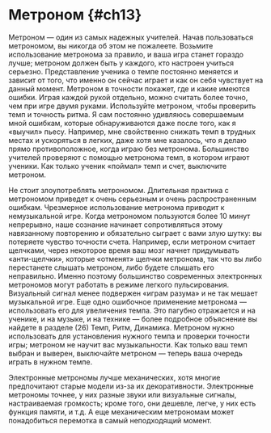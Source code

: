 # Метроном {#ch13}

Метроном — один из самых надежных учителей. Начав пользоваться метрономом, вы никогда об этом не пожалеете. Возьмите использование метронома за правило, и ваша игра станет гораздо лучше; метроном должен быть у каждого, кто настроен учиться серьезно. Представление ученика о темпе постоянно меняется и зависит от того, что именно он сейчас играет и как он себя чувствует на данный момент. Метроном в точности покажет, где и какие имеются ошибки. Играя каждой рукой отдельно, можно считать более точно, чем при игре двумя руками. Используйте метроном, чтобы проверить темп и точность ритма. Я сам постоянно удивляюсь совершаемым мной ошибкам, которые обнаруживаются даже после того, как я «выучил» пьесу. Например, мне свойственно снижать темп в трудных местах и ускоряться в легких, даже хотя мне казалось, что я делаю прямо противоположное, когда играю без метронома. Большинство учителей проверяют с помощью метронома темп, в котором играют ученики. Как только ученик «поймал» темп и счет, выключите метроном.

Не стоит злоупотреблять метрономом. Длительная практика с метрономом приведет к очень серьезным и очень распространенным ошибкам. Чрезмерное использование метронома приводит к немузыкальной игре. Когда метрономом пользуются более 10 минут непрерывно, наше сознание начинает сопротивляться этому навязанному повторению и обязательно сыграет с вами злую шутку: вы потеряете чувство точности счета. Например, если метроном считает щелчками, через некоторое время ваш мозг начнет придумывать «анти-щелчки», которые «отменят» щелчки метронома, так что вы либо перестанете слышать метроном, либо будете слышать его неправильно. Именно поэтому большинство современных электронных метрономов могут работать в режиме легкого пульсирования. Визуальный сигнал менее подвержен «играм разума» и не так мешает музыкальной игре. Еще одно ошибочное применение метронома — использовать его для увеличения темпа. Это пагубно отражается и на ученике, и на музыке, и на технике — более подробное объяснение вы найдете в разделе (26) Темп, Ритм, Динамика. Метроном нужно использовать для установления нужного темпа и проверки точности игры; метроном не научит вас музыкальности. Как только ваш темп выбран и выверен, выключайте метроном — теперь ваша очередь играть в нужном темпе.

Электронные метрономы лучше механических, хотя многие предпочитают старые модели из-за их декоративности. Электронные метрономы точнее, у них разные звуки или визуальные сигналы, настраиваемая громкость; кроме того, они дешевле, легче, у них есть функция памяти, и т.д. А еще механическим метрономам может понадобиться перемотка в самый неподходящий момент.